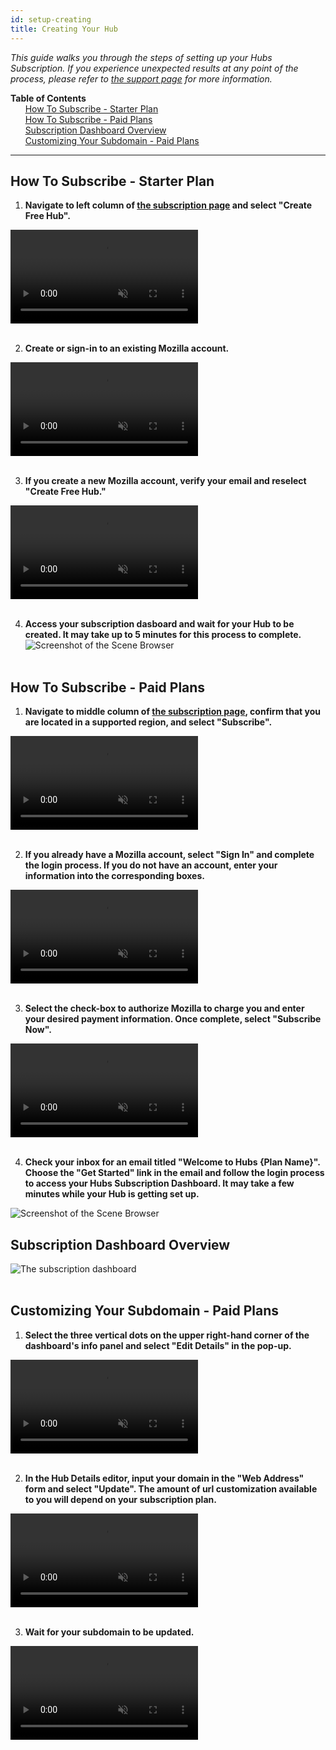 ```yaml
---
id: setup-creating
title: Creating Your Hub
---
```


_This guide walks you through the steps of setting up your Hubs Subscription. If you experience unexpected results at any point of the process, please refer to [the support page](./setup-contact.html) for more information._

**Table of Contents**\
&nbsp;&nbsp;&nbsp;&nbsp;&nbsp;&nbsp;[How To Subscribe - Starter Plan](#how-to-subscribe---starter-plan)\
&nbsp;&nbsp;&nbsp;&nbsp;&nbsp;&nbsp;[How To Subscribe - Paid Plans](#how-to-subscribe---paid-plans)\
&nbsp;&nbsp;&nbsp;&nbsp;&nbsp;&nbsp;[Subscription Dashboard Overview](#subscription-dashboard-overview)\
&nbsp;&nbsp;&nbsp;&nbsp;&nbsp;&nbsp;[Customizing Your Subdomain - Paid Plans](#customizing-your-subdomain---paid-plans)

---

## How To Subscribe - Starter Plan

1. **Navigate to left column of [the subscription page](https://hubs.mozilla.com/#subscribe) and select "Create Free Hub".**

<video loop muted controls >
  <source src="img/click-subscribe-free.mp4" type="video/mp4">
  <img src="img/intro-hubs-scene-browser-min.jpeg" alt="Screenshot of the Scene Browser">
  Your browser does not support HTML5 video.
</video>
<br/><br/>

2. **Create or sign-in to an existing Mozilla account.**

<video loop muted controls >
  <source src="img/confirm-account.mp4" type="video/mp4">
  <img src="img/intro-hubs-scene-browser-min.jpeg" alt="Screenshot of the Scene Browser">
  Your browser does not support HTML5 video.
</video>
<br/><br/>

3. **If you create a new Mozilla account, verify your email and reselect "Create Free Hub."**

<video loop muted controls >
  <source src="img/verify-account.mp4" type="video/mp4">
  <img src="img/intro-hubs-scene-browser-min.jpeg" alt="Screenshot of the Scene Browser">
  Your browser does not support HTML5 video.
</video>
<br/><br/>

4. **Access your subscription dasboard and wait for your Hub to be created. It may take up to 5 minutes for this process to complete.**
   <img src="img/access-dashboard.png" alt="Screenshot of the Scene Browser">
   <br/><br/>

## How To Subscribe - Paid Plans

1. **Navigate to middle column of [the subscription page](https://hubs.mozilla.com/#subscribe), confirm that you are located in a supported region, and select "Subscribe".**

<video loop muted controls >
  <source src="img/click-subscribe.mp4" type="video/mp4">
  <img src="img/intro-hubs-scene-browser-min.jpeg" alt="Screenshot of the Scene Browser">
  Your browser does not support HTML5 video.
</video>
<br/><br/>

2. **If you already have a Mozilla account, select "Sign In" and complete the login process. If you do not have an account, enter your information into the corresponding boxes.**

<video loop muted controls >
  <source src="img/enter-email.mp4" type="video/mp4">
  <img src="img/intro-hubs-scene-browser-min.jpeg" alt="Screenshot of the Scene Browser">
  Your browser does not support HTML5 video.
</video>
<br/><br/>

3. **Select the check-box to authorize Mozilla to charge you and enter your desired payment information. Once complete, select "Subscribe Now".**

<video loop muted controls >
  <source src="img/enter-payment.mp4" type="video/mp4">
  <img src="img/intro-hubs-scene-browser-min.jpeg" alt="Screenshot of the Scene Browser">
  Your browser does not support HTML5 video.
</video>
<br/><br/>

4. **Check your inbox for an email titled "Welcome to Hubs {Plan Name}". Choose the "Get Started" link in the email and follow the login process to access your Hubs Subscription Dashboard. It may take a few minutes while your Hub is getting set up.**

<img src="img/access-dashboard.png" alt="Screenshot of the Scene Browser">

## Subscription Dashboard Overview

<img src="img/dash-overview.png" alt="The subscription dashboard">
<br/><br/>

## Customizing Your Subdomain - Paid Plans

1. **Select the three vertical dots on the upper right-hand corner of the dashboard's info panel and select "Edit Details" in the pop-up.**

<video loop muted controls >
  <source src="img/open-domain-editor.mp4" type="video/mp4">
  <img src="img/intro-hubs-scene-browser-min.jpeg" alt="Screenshot of the Scene Browser">
  Your browser does not support HTML5 video.
</video>
<br/><br/>

2. **In the Hub Details editor, input your domain in the "Web Address" form and select "Update". The amount of url customization available to you will depend on your subscription plan.**

<video loop muted controls >
  <source src="img/update-domain.mp4" type="video/mp4">
  <img src="img/intro-hubs-scene-browser-min.jpeg" alt="Screenshot of the Scene Browser">
  Your browser does not support HTML5 video.
</video>
<br/><br/>

3. **Wait for your subdomain to be updated.**

<video loop muted controls >
  <source src="img/wait-for-subdomain.mp4" type="video/mp4">
  <img src="img/intro-hubs-scene-browser-min.jpeg" alt="Screenshot of the Scene Browser">
  Your browser does not support HTML5 video.
</video>
<br/><br/>
